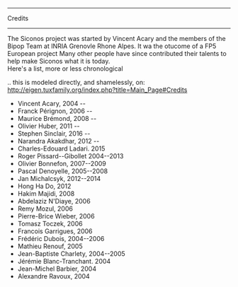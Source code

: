 *******
Credits
*******

The Siconos project was started by Vincent Acary and the members of the Bipop Team at INRIA Grenovle Rhone Alpes. It wa the otucome of 
a FP5 European project   Many other people have since contributed their talents to help make Siconos what it is today.  
Here's a list, more or less chronological

.. this is modeled directly, and shamelessly, on: http://eigen.tuxfamily.org/index.php?title=Main_Page#Credits

* Vincent Acary, 2004 --
* Franck Pérignon, 2006 --
* Maurice Brémond, 2008 --
* Olivier Huber, 2011 --
* Stephen Sinclair, 2016 --
* Narandra Akakdhar, 2012 --
* Charles-Edouard Ladari. 2015
* Roger Pissard--Gibollet 2004--2013
* Olivier Bonnefon, 2007--2009
* Pascal Denoyelle, 2005--2008
* Jan Michalcsyk, 2012--2014
* Hong Ha Do, 2012
* Hakim Majidi, 2008
* Abdelaziz N'Diaye, 2006
* Remy Mozul, 2006
* Pierre-Brice Wieber, 2006
* Tomasz Toczek, 2006
* Francois Garrigues, 2006
* Frédéric Dubois, 2004--2006
* Mathieu Renouf, 2005
* Jean-Baptiste Charlety, 2004--2005
* Jérémie Blanc-Tranchant. 2004
* Jean-Michel Barbier, 2004
* Alexandre Ravoux, 2004

